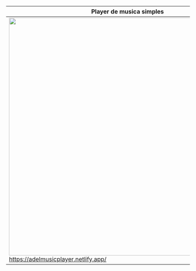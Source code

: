 | Player de musica simples | Direitos autorais|
| --- | ---|
|<img src="https://user-images.githubusercontent.com/86432951/198171678-f4fa6567-d9d5-407d-a664-05fdae364316.png" width="650px">https://adelmusicplayer.netlify.app/| Musicas do site: https://www.fiftysounds.com/<br>Imagens do site: https://www.pexels.com/<br>Track's:<br>Track: Fly AwayMusic by https://www.fiftysounds.com<br>Track: 90's Game Music by https://www.fiftysounds.com<br>Track: Spirit of Fire<br>Music by https://www.fiftysounds.com|
